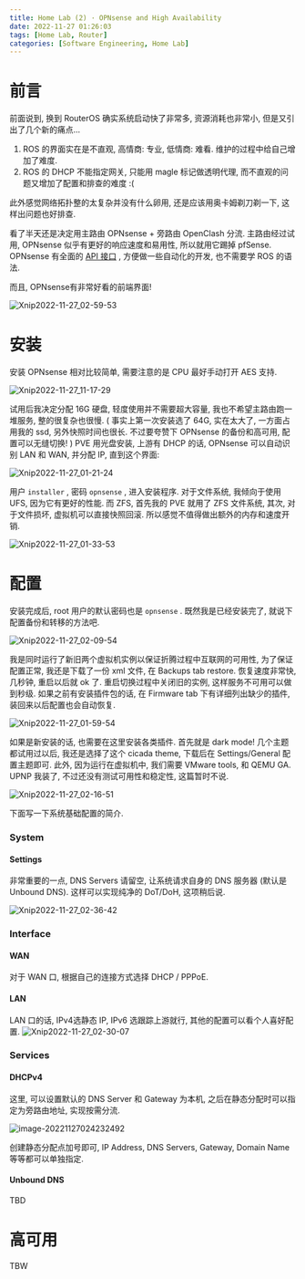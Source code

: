 ```yaml
---
title: Home Lab (2) · OPNsense and High Availability
date: 2022-11-27 01:26:03
tags: [Home Lab, Router]
categories: [Software Engineering, Home Lab]
---
```


# 前言

前面说到, 换到 RouterOS 确实系统启动快了非常多, 资源消耗也非常小, 但是又引出了几个新的痛点...

1. ROS 的界面实在是不直观, 高情商: 专业, 低情商: 难看. 维护的过程中给自己增加了难度.
2. ROS 的 DHCP 不能指定网关, 只能用 magle 标记做透明代理, 而不直观的问题又增加了配置和排查的难度 :(

此外感觉网络拓扑整的太复杂并没有什么卵用, 还是应该用奥卡姆剃刀剃一下, 这样出问题也好排查.

看了半天还是决定用主路由 OPNsense + 旁路由 OpenClash 分流. 主路由经过试用, OPNsense 似乎有更好的响应速度和易用性, 所以就用它踢掉 pfSense. OPNsense 有全面的 [API 接口](https://docs.opnsense.org/development/api.html#api-reference) , 方便做一些自动化的开发, 也不需要学 ROS 的语法.

而且, OPNsense有非常好看的前端界面!

<!-- more -->

![Xnip2022-11-27_02-59-53](HomeLab-02-OPNsense-HA/Xnip2022-11-27_02-59-53.png)

# 安装

安装 OPNsense 相对比较简单, 需要注意的是 CPU 最好手动打开 AES 支持.

![Xnip2022-11-27_11-17-29](HomeLab-02-OPNsense-HA/Xnip2022-11-27_11-17-29.png)

试用后我决定分配 16G 硬盘, 轻度使用并不需要超大容量, 我也不希望主路由跑一堆服务, 整的很复杂也很慢. ( 事实上第一次安装选了 64G, 实在太大了, 一方面占用我的 ssd, 另外快照时间也很长. 不过要夸赞下 OPNsense 的备份和高可用, 配置可以无缝切换! ) PVE 用光盘安装, 上游有 DHCP 的话, OPNsense 可以自动识别 LAN 和 WAN, 并分配 IP, 直到这个界面:

![Xnip2022-11-27_01-21-24](HomeLab-02-OPNsense-HA/Xnip2022-11-27_01-21-24.png)

用户 `installer` , 密码 `opnsense` , 进入安装程序. 对于文件系统, 我倾向于使用 UFS, 因为它有更好的性能. 而 ZFS, 首先我的 PVE 就用了 ZFS 文件系统, 其次, 对于文件损坏, 虚拟机可以直接快照回滚. 所以感觉不值得做出额外的内存和速度开销.

![Xnip2022-11-27_01-33-53](HomeLab-02-OPNsense-HA/Xnip2022-11-27_01-33-53.png)

# 配置

安装完成后, root 用户的默认密码也是 `opnsense` . 既然我是已经安装完了, 就说下配置备份和转移的方法吧.

![Xnip2022-11-27_02-09-54](HomeLab-02-OPNsense-HA/Xnip2022-11-27_02-09-54-9488675.png)

我是同时运行了新旧两个虚拟机实例以保证折腾过程中互联网的可用性, 为了保证配置正常, 我还是下载了一份 xml 文件, 在 Backups tab restore. 恢复速度非常快, 几秒钟, 重启以后就 ok 了. 重启切换过程中关闭旧的实例, 这样服务不可用可以做到秒级. 如果之前有安装插件包的话, 在 Firmware tab 下有详细列出缺少的插件, 装回来以后配置也会自动恢复.

![Xnip2022-11-27_01-59-54](HomeLab-02-OPNsense-HA/Xnip2022-11-27_01-59-54.png)

如果是新安装的话, 也需要在这里安装各类插件. 首先就是 dark mode! 几个主题都试用过以后, 我还是选择了这个 cicada theme, 下载后在 Settings/General 配置主题即可. 此外, 因为运行在虚拟机中, 我们需要 VMware tools, 和 QEMU GA. UPNP 我装了, 不过还没有测试可用性和稳定性, 这篇暂时不说.

![Xnip2022-11-27_02-16-51](HomeLab-02-OPNsense-HA/Xnip2022-11-27_02-16-51.png)

下面写一下系统基础配置的简介.

### System

#### Settings

非常重要的一点, DNS Servers 请留空, 让系统请求自身的 DNS 服务器 (默认是 Unbound DNS). 这样可以实现纯净的 DoT/DoH, 这项稍后说.

![Xnip2022-11-27_02-36-42](HomeLab-02-OPNsense-HA/Xnip2022-11-27_02-36-42.png)

### Interface

#### WAN

对于 WAN 口, 根据自己的连接方式选择 DHCP / PPPoE.

#### LAN

LAN 口的话, IPv4选静态 IP, IPv6 选跟踪上游就行, 其他的配置可以看个人喜好配置.
![Xnip2022-11-27_02-30-07](HomeLab-02-OPNsense-HA/Xnip2022-11-27_02-30-07.png)

### Services

#### DHCPv4

这里, 可以设置默认的 DNS Server 和 Gateway 为本机, 之后在静态分配时可以指定为旁路由地址, 实现按需分流.

![image-20221127024232492](HomeLab-02-OPNsense-HA/image-20221127024232492.png)

创建静态分配点加号即可, IP Address, DNS Servers, Gateway, Domain Name 等等都可以单独指定.

#### Unbound DNS

TBD

# 高可用

TBW
